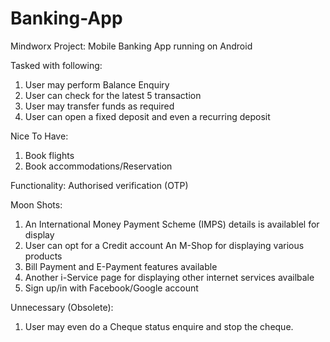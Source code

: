 # Banking-App
Mindworx Project: Mobile Banking App running on Android

Tasked with following:
1. User may perform Balance Enquiry
2. User can check for the latest 5 transaction
3. User may transfer funds as required
4. User can open a fixed deposit and even a recurring deposit

Nice To Have:
1. Book flights
2. Book accommodations/Reservation

Functionality:
Authorised verification (OTP)

Moon Shots:
1. An International Money Payment Scheme (IMPS) details is availablel for display
2. User can opt for a Credit account An M-Shop for displaying various products
3. Bill Payment and E-Payment features available
4. Another i-Service page for displaying other internet services availbale
5. Sign up/in with Facebook/Google account

Unnecessary (Obsolete):
1. User may even do a Cheque status enquire and stop the cheque.
